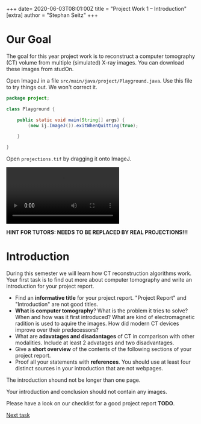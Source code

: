 +++
date= 2020-06-03T08:01:00Z
title = "Project Work 1 – Introduction"
[extra]
author = "Stephan Seitz"
+++

# Our Goal

The goal for this year project work is to reconstruct a computer tomography (CT) volume from multiple (simulated) X-ray images.
You can download these images from studOn.

Open ImageJ in a file `src/main/java/project/Playground.java`. Use this file to try things out. We won't correct it.

```java
package project;

class Playground {

    public static void main(String[] args) {
        (new ij.ImageJ()).exitWhenQuitting(true);

    }

}
```

Open `projections.tif` by dragging it onto ImageJ.

<video controls loop>
  <source src="../drag_drop.webm" type="video/webm">
</video> 

**HINT FOR TUTORS: NEEDS TO BE REPLACED BY REAL PROJECTIONS!!!**

# Introduction

During this semester we will learn how CT reconstruction algorithms work.
Your first task is to find out more about computer tomography and write an introduction for your project report.

- Find an **informative title** for your project report. "Project Report" and "Introduction" are not good titles.
- **What is computer tomography**?
  What is the problem it tries to solve? When and how was it first introduced?
  What are kind of electromagnetic radition is used to aquire the images.
  How did modern CT devices improve over their predecessors?
- What are **adavatages and disadantages** of CT in comparison with other modalities. Include at least 2 advatages and
  two disadvantages.
- Give a **short overview** of the contents of the following sections of your project report.
- Proof all your statements with **references**. You should use at least four distinct sources in your introduction that are
  not webpages.

The introduction shound not be longer than one page. 
<!--Whenever we refer to the maximum length of a section we're not counting figures and tables and just consider the length-->
<!--of the text.-->
Your introduction and conclusion should not contain any images.

Please have a look on our checklist for a good project report **TODO**.

[Next task](../volume)

